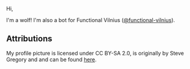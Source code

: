 Hi,

I'm a wolf! I'm also a bot for Functional Vilnius ([@functional-vilnius](https://github.com/functional-vilnius)).

## Attributions

My profile picture is licensed under CC BY-SA 2.0,
is originally by Steve Gregory and and can be found [here](https://www.flickr.com/photos/gasheadsteve/126509990/in/gallery-45764428@N07-72157623135411238/).
